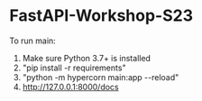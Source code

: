 # FastAPI-Workshop-S23

To run main:
1) Make sure Python 3.7+ is installed
2) "pip install -r requirements"
3) "python -m hypercorn main:app --reload"
4) http://127.0.0.1:8000/docs
